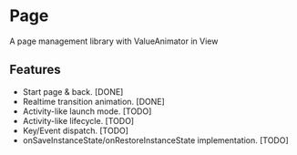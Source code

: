 # Page
A page management library with ValueAnimator in View

## Features

- Start page & back. [DONE] 
- Realtime transition animation. [DONE]
- Activity-like launch mode. [TODO]
- Activity-like lifecycle. [TODO]
- Key/Event dispatch. [TODO]
- onSaveInstanceState/onRestoreInstanceState implementation. [TODO]
